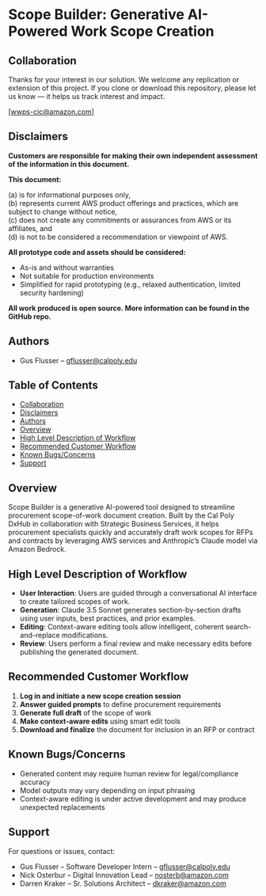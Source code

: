 # Scope Builder: Generative AI-Powered Work Scope Creation

## Collaboration

Thanks for your interest in our solution. We welcome any replication or extension of this project. If you clone or download this repository, please let us know — it helps us track interest and impact.

[wwps-cic@amazon.com]

## Disclaimers

**Customers are responsible for making their own independent assessment of the information in this document.**

**This document:**

(a) is for informational purposes only,  
(b) represents current AWS product offerings and practices, which are subject to change without notice,  
(c) does not create any commitments or assurances from AWS or its affiliates, and  
(d) is not to be considered a recommendation or viewpoint of AWS.

**All prototype code and assets should be considered:**

- As-is and without warranties
- Not suitable for production environments
- Simplified for rapid prototyping (e.g., relaxed authentication, limited security hardening)

**All work produced is open source. More information can be found in the GitHub repo.**

## Authors

- Gus Flusser – gflusser@calpoly.edu

## Table of Contents

- [Collaboration](#collaboration)
- [Disclaimers](#disclaimers)
- [Authors](#authors)
- [Overview](#overview)
- [High Level Description of Workflow](#high-level-description-of-workflow)
- [Recommended Customer Workflow](#recommended-customer-workflow)
- [Known Bugs/Concerns](#known-bugsconcerns)
- [Support](#support)

## Overview

Scope Builder is a generative AI-powered tool designed to streamline procurement scope-of-work document creation. Built by the Cal Poly DxHub in collaboration with Strategic Business Services, it helps procurement specialists quickly and accurately draft work scopes for RFPs and contracts by leveraging AWS services and Anthropic’s Claude model via Amazon Bedrock.

## High Level Description of Workflow

- **User Interaction**: Users are guided through a conversational AI interface to create tailored scopes of work.
- **Generation**: Claude 3.5 Sonnet generates section-by-section drafts using user inputs, best practices, and prior examples.
- **Editing**: Context-aware editing tools allow intelligent, coherent search-and-replace modifications.
- **Review**: Users perform a final review and make necessary edits before publishing the generated document.

## Recommended Customer Workflow

1. **Log in and initiate a new scope creation session**
2. **Answer guided prompts** to define procurement requirements
3. **Generate full draft** of the scope of work
4. **Make context-aware edits** using smart edit tools
5. **Download and finalize** the document for inclusion in an RFP or contract

## Known Bugs/Concerns

- Generated content may require human review for legal/compliance accuracy
- Model outputs may vary depending on input phrasing
- Context-aware editing is under active development and may produce unexpected replacements

## Support

For questions or issues, contact:

- Gus Flusser – Software Developer Intern – gflusser@calpoly.edu
- Nick Osterbur – Digital Innovation Lead – nosterb@amazon.com
- Darren Kraker – Sr. Solutions Architect – dkraker@amazon.com
